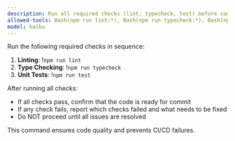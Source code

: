 ```yaml
---
description: Run all required checks (lint, typecheck, test) before completing tasks
allowed-tools: Bash(npm run lint:*), Bash(npm run typecheck:*), Bash(npm run test:*)
model: haiku
---
```


Run the following required checks in sequence:

1. **Linting**: !`npm run lint`
2. **Type Checking**: !`npm run typecheck`
3. **Unit Tests**: !`npm run test`

After running all checks:
- If all checks pass, confirm that the code is ready for commit
- If any check fails, report which checks failed and what needs to be fixed
- Do NOT proceed until all issues are resolved

This command ensures code quality and prevents CI/CD failures.
